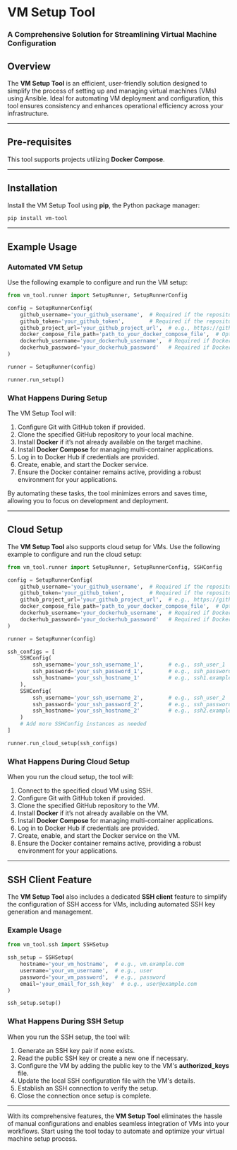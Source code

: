 # **VM Setup Tool**  
### **A Comprehensive Solution for Streamlining Virtual Machine Configuration**

## **Overview**  
The **VM Setup Tool** is an efficient, user-friendly solution designed to simplify the process of setting up and managing virtual machines (VMs) using Ansible. Ideal for automating VM deployment and configuration, this tool ensures consistency and enhances operational efficiency across your infrastructure.

---

## **Pre-requisites**  
This tool supports projects utilizing **Docker Compose**.

---

## **Installation**  
Install the VM Setup Tool using **pip**, the Python package manager:  

```bash
pip install vm-tool
```

---

## **Example Usage**  

### **Automated VM Setup**  
Use the following example to configure and run the VM setup:  

```python
from vm_tool.runner import SetupRunner, SetupRunnerConfig

config = SetupRunnerConfig(
    github_username='your_github_username',  # Required if the repository is private, e.g., username
    github_token='your_github_token',        # Required if the repository is private, e.g., token
    github_project_url='your_github_project_url',  # e.g., https://github.com/username/repo
    docker_compose_file_path='path_to_your_docker_compose_file',  # Optional, defaults to 'docker-compose.yml'
    dockerhub_username='your_dockerhub_username',  # Required if DockerHub login is needed, e.g., dockerhub_user
    dockerhub_password='your_dockerhub_password'   # Required if DockerHub login is needed, e.g., dockerhub_password
)

runner = SetupRunner(config)

runner.run_setup()
```

### **What Happens During Setup**  
The VM Setup Tool will:  
1. Configure Git with GitHub token if provided.
2. Clone the specified GitHub repository to your local machine.  
3. Install **Docker** if it’s not already available on the target machine.  
4. Install **Docker Compose** for managing multi-container applications.  
5. Log in to Docker Hub if credentials are provided.
6. Create, enable, and start the Docker service.  
7. Ensure the Docker container remains active, providing a robust environment for your applications.  

By automating these tasks, the tool minimizes errors and saves time, allowing you to focus on development and deployment.

---

## **Cloud Setup**  
The **VM Setup Tool** also supports cloud setup for VMs. Use the following example to configure and run the cloud setup:

```python
from vm_tool.runner import SetupRunner, SetupRunnerConfig, SSHConfig

config = SetupRunnerConfig(
    github_username='your_github_username',  # Required if the repository is private, e.g., username
    github_token='your_github_token',        # Required if the repository is private, e.g., token
    github_project_url='your_github_project_url',  # e.g., https://github.com/username/repo
    docker_compose_file_path='path_to_your_docker_compose_file',  # Optional, defaults to 'docker-compose.yml'
    dockerhub_username='your_dockerhub_username',  # Required if DockerHub login is needed, e.g., dockerhub_user
    dockerhub_password='your_dockerhub_password'   # Required if DockerHub login is needed, e.g., dockerhub_password
)

runner = SetupRunner(config)

ssh_configs = [
    SSHConfig(
        ssh_username='your_ssh_username_1',        # e.g., ssh_user_1
        ssh_password='your_ssh_password_1',        # e.g., ssh_password_1
        ssh_hostname='your_ssh_hostname_1'         # e.g., ssh1.example.com
    ),
    SSHConfig(
        ssh_username='your_ssh_username_2',        # e.g., ssh_user_2
        ssh_password='your_ssh_password_2',        # e.g., ssh_password_2
        ssh_hostname='your_ssh_hostname_2'         # e.g., ssh2.example.com
    )
    # Add more SSHConfig instances as needed
]

runner.run_cloud_setup(ssh_configs)
```

### **What Happens During Cloud Setup**  
When you run the cloud setup, the tool will:  
1. Connect to the specified cloud VM using SSH.  
2. Configure Git with GitHub token if provided.
3. Clone the specified GitHub repository to the VM.  
4. Install **Docker** if it’s not already available on the VM.  
5. Install **Docker Compose** for managing multi-container applications.  
6. Log in to Docker Hub if credentials are provided.
7. Create, enable, and start the Docker service on the VM.  
8. Ensure the Docker container remains active, providing a robust environment for your applications.  

---

## **SSH Client Feature**  
The **VM Setup Tool** also includes a dedicated **SSH client** feature to simplify the configuration of SSH access for VMs, including automated SSH key generation and management.

### **Example Usage**  

```python
from vm_tool.ssh import SSHSetup

ssh_setup = SSHSetup(
    hostname='your_vm_hostname',  # e.g., vm.example.com
    username='your_vm_username',  # e.g., user
    password='your_vm_password',  # e.g., password
    email='your_email_for_ssh_key'  # e.g., user@example.com
)

ssh_setup.setup()
```

### **What Happens During SSH Setup**  
When you run the SSH setup, the tool will:  
1. Generate an SSH key pair if none exists.  
2. Read the public SSH key or create a new one if necessary.  
3. Configure the VM by adding the public key to the VM's **authorized_keys** file.  
4. Update the local SSH configuration file with the VM's details.  
5. Establish an SSH connection to verify the setup.  
6. Close the connection once setup is complete.  

---

With its comprehensive features, the **VM Setup Tool** eliminates the hassle of manual configurations and enables seamless integration of VMs into your workflows. Start using the tool today to automate and optimize your virtual machine setup process.